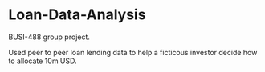 # Loan-Data-Analysis
 
BUSI-488 group project. 

Used peer to peer loan lending data to help a ficticous investor decide how to allocate 10m USD.  
